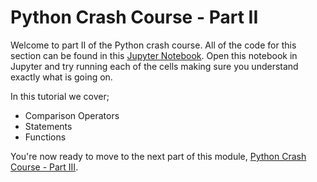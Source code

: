 # Python Crash Course - Part II
Welcome to part II of the Python crash course. All of the code for this section can be found in this [Jupyter Notebook](Crash-Course-Part-II.ipynb). Open this notebook in Jupyter and try running each of the cells making sure you understand exactly what is going on.

In this tutorial we cover;
- Comparison Operators
- Statements
- Functions

You're now ready to move to the next part of this module, [Python Crash Course - Part III](PART-III.md).